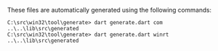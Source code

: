 These files are automatically generated using the following commands:

```
C:\src\win32\tool\generate> dart generate.dart com ..\..\lib\src\generated
C:\src\win32\tool\generate> dart generate.dart winrt ..\..\lib\src\generated
```